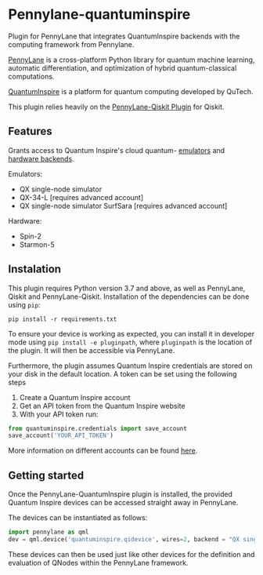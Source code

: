 # Pennylane-quantuminspire

Plugin for PennyLane that integrates QuantumInspire backends with the computing framework from Pennylane.

[PennyLane](https://pennylane.readthedocs.io/en/stable/) is a cross-platform Python library for quantum machine learning, automatic differentiation, and optimization of hybrid quantum-classical computations.

[QuantumInspire](https://www.quantum-inspire.com/) is a platform for quantum computing developed by QuTech. 

This plugin relies heavily on the [PennyLane-Qiskit Plugin](https://github.com/PennyLaneAI/pennylane-qiskit) for Qiskit.

## Features
Grants access to Quantum Inspire's cloud quantum- [emulators](https://www.quantum-inspire.com/kbase/emulator-backends/) and [hardware backends](https://www.quantum-inspire.com/kbase/hardware-backends/).

Emulators:
- QX single-node simulator
- QX-34-L [requires advanced account]
- QX single-node simulator SurfSara [requires advanced account]

Hardware:
- Spin-2
- Starmon-5

## Instalation
This plugin requires Python version 3.7 and above, as well as PennyLane, Qiskit and PennyLane-Qiskit. Installation of the dependencies can be done using `pip`:

```
pip install -r requirements.txt
```

To ensure your device is working as expected, you can install it in developer mode using `pip install -e pluginpath`, where `pluginpath` is the location of the plugin. It will then be accessible via PennyLane.

Furthermore, the plugin assumes Quantum Inspire credentials are stored on your disk in the default location. A token can be set using the following steps

1. Create a Quantum Inspire account
2. Get an API token from the Quantum Inspire website
3. With your API token run:

```python
from quantuminspire.credentials import save_account
save_account('YOUR_API_TOKEN')
```

More information on different accounts can be found [here](https://www.quantum-inspire.com/kbase/accounts/#account-privileges).


## Getting started

Once the PennyLane-QuantumInspire plugin is installed, the provided Quantum Inspire devices can be accessed straight away in PennyLane. 

The devices can be instantiated as follows:

```python
import pennylane as qml
dev = qml.device('quantuminspire.qidevice', wires=2, backend = "QX single-node simulator")
```

These devices can then be used just like other devices for the definition and evaluation of QNodes within the PennyLane framework.
